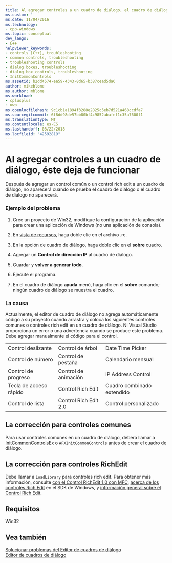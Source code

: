 ```yaml
---
title: Al agregar controles a un cuadro de diálogo, el cuadro de diálogo ya No funcionarán | Microsoft Docs
ms.custom: ''
ms.date: 11/04/2016
ms.technology:
- cpp-windows
ms.topic: conceptual
dev_langs:
- C++
helpviewer_keywords:
- controls [C++], troubleshooting
- common controls, troubleshooting
- troubleshooting controls
- dialog boxes, troubleshooting
- dialog box controls, troubleshooting
- InitCommonControls
ms.assetid: b2dd4574-ea59-4343-8d65-b387cead5da6
author: mikeblome
ms.author: mblome
ms.workload:
- cplusplus
- uwp
ms.openlocfilehash: 9c1cb1a1894f3288e2825c5eb7d521a468ccdfa7
ms.sourcegitcommit: 6f8dd98de57bb80bf4c9852abafef1c35a7600f1
ms.translationtype: MT
ms.contentlocale: es-ES
ms.lasthandoff: 08/22/2018
ms.locfileid: "42592819"
---
```

# <a name="adding-controls-to-a-dialog-causes-the-dialog-to-no-longer-function"></a>Al agregar controles a un cuadro de diálogo, éste deja de funcionar

Después de agregar un control común o un control rich edit a un cuadro de diálogo, no aparecerá cuando se prueba el cuadro de diálogo o el cuadro de diálogo no aparecerá.

### <a name="example-of-the-problem"></a>Ejemplo del problema

1. Cree un proyecto de Win32, modifique la configuración de la aplicación para crear una aplicación de Windows (no una aplicación de consola).

2. En [vista de recursos](../windows/resource-view-window.md), haga doble clic en el archivo .rc.

3. En la opción de cuadro de diálogo, haga doble clic en el **sobre** cuadro.

4. Agregar un **Control de dirección IP** al cuadro de diálogo.

5. Guardar y **volver a generar todo**.

6. Ejecute el programa.

7. En el cuadro de diálogo **ayuda** menú, haga clic en el **sobre** comando; ningún cuadro de diálogo se muestra el cuadro.

### <a name="the-cause"></a>La causa

Actualmente, el editor de cuadro de diálogo no agrega automáticamente código a su proyecto cuando arrastra y coloca los siguientes controles comunes o controles rich edit en un cuadro de diálogo. Ni Visual Studio proporciona un error o una advertencia cuando se produce este problema. Debe agregar manualmente el código para el control.

||||
|-|-|-|
|Control deslizante|Control de árbol|Date Time Picker|
|Control de número|Control de pestaña|Calendario mensual|
|Control de progreso|Control de animación|IP Address Control|
|Tecla de acceso rápido|Control Rich Edit|Cuadro combinado extendido|
|Control de lista|Control Rich Edit 2.0|Control personalizado|

## <a name="the-fix-for-common-controls"></a>La corrección para controles comunes

Para usar controles comunes en un cuadro de diálogo, deberá llamar a [InitCommonControlsEx](http://msdn.microsoft.com/library/windows/desktop/bb775697) o `AFXInitCommonControls` antes de crear el cuadro de diálogo.

## <a name="the-fix-for-richedit-controls"></a>La corrección para controles RichEdit

Debe llamar a `LoadLibrary` para controles rich edit. Para obtener más información, consulte [con el Control RichEdit 1.0 con MFC](../windows/using-the-richedit-1-0-control-with-mfc.md), [acerca de los controles Rich Edit](http://msdn.microsoft.com/library/windows/desktop/bb787873) en el SDK de Windows, y [información general sobre el Control Rich Edit](../mfc/overview-of-the-rich-edit-control.md).

## <a name="requirements"></a>Requisitos

Win32

## <a name="see-also"></a>Vea también

[Solucionar problemas del Editor de cuadros de diálogo](../windows/troubleshooting-the-dialog-editor.md)  
[Editor de cuadros de diálogo](../windows/dialog-editor.md)